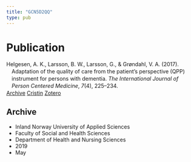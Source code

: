```yaml
---
title: "GCN5D2QQ"
type: pub
---
```

<h1>Publication</h1>
<article id="csl-bib-container-GCN5D2QQ" class="csl-bib-container">
  <div class="csl-bib-body" style="line-height: 1.35; padding-left: 1em; text-indent:-1em;">
  <div class="csl-entry">Helgesen, A. K., Larsson, B. W., Larsson, G., &amp; Gr&#xF8;ndahl, V. A. (2017). Adaptation of the quality of care from the patient&#x2019;s perspective (QPP) instrument for persons with dementia. <i>The International Journal of Person Centered Medicine</i>, <i>7</i>(4), 225&#x2013;234.</div>
</div>
  <div class="csl-bib-buttons">
    <a href="#taxonomy-article-GCN5D2QQ" class="csl-bib-button">Archive</a>
    <a href alt="Cristin URL" class="csl-bib-button">Cristin</a>
    <a href alt="Zotero URL" class="csl-bib-button">Zotero</a>
  </div>
  <div id="csl-bib-meta-container-GCN5D2QQ"></div>
</article>
<div id="csl-bib-meta-GCN5D2QQ" class="csl-bib-meta">
  <article id="taxonomy-article-GCN5D2QQ" class="taxonomy-article">
    <h1>Archive</h1>
    <ul>
      <li>Inland Norway University of Applied Sciences</li>
      <li>Faculty of Social and Health Sciences</li>
      <li>Department of Health and Nursing Sciences</li>
      <li>2019</li>
      <li>May</li>
    </ul>
  </article>
</div>
